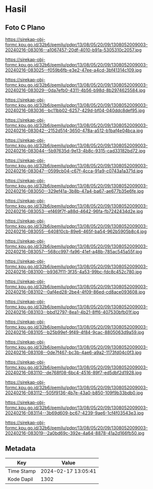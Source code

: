 # Hasil

## Foto C Plano

https://sirekap-obj-formc.kpu.go.id/32b6/pemilu/pdpr/13/08/05/20/09/1308052009003-20240216-083016--a1067457-20df-4010-b91a-5305310c2057.jpg

https://sirekap-obj-formc.kpu.go.id/32b6/pemilu/pdpr/13/08/05/20/09/1308052009003-20240216-083025--f059b6fb-e3e2-47ee-a4cd-3bf41314c109.jpg

https://sirekap-obj-formc.kpu.go.id/32b6/pemilu/pdpr/13/08/05/20/09/1308052009003-20240216-083029--0da7efb0-4311-4b56-b98d-8b2974625584.jpg

https://sirekap-obj-formc.kpu.go.id/32b6/pemilu/pdpr/13/08/05/20/09/1308052009003-20240216-083036--bc11bb02-6257-429d-bf04-040ddc8def95.jpg

https://sirekap-obj-formc.kpu.go.id/32b6/pemilu/pdpr/13/08/05/20/09/1308052009003-20240216-083042--2152d514-3650-478a-a512-b1baf4e04bca.jpg

https://sirekap-obj-formc.kpu.go.id/32b6/pemilu/pdpr/13/08/05/20/09/1308052009003-20240216-083044--5b97635d-9e13-4b8c-9315-cad33182bd72.jpg

https://sirekap-obj-formc.kpu.go.id/32b6/pemilu/pdpr/13/08/05/20/09/1308052009003-20240216-083047--0599cb04-c67f-4cca-91a9-c0743a1a371d.jpg

https://sirekap-obj-formc.kpu.go.id/32b6/pemilu/pdpr/13/08/05/20/09/1308052009003-20240216-083050--329ef41a-3b8b-47a4-ba67-ae677b35e6fe.jpg

https://sirekap-obj-formc.kpu.go.id/32b6/pemilu/pdpr/13/08/05/20/09/1308052009003-20240216-083053--ef469f7f-a88d-4642-96fa-fb7242434d2e.jpg

https://sirekap-obj-formc.kpu.go.id/32b6/pemilu/pdpr/13/08/05/20/09/1308052009003-20240216-083055--640810cb-89e6-465f-ba54-962b5905b8c4.jpg

https://sirekap-obj-formc.kpu.go.id/32b6/pemilu/pdpr/13/08/05/20/09/1308052009003-20240216-083057--568cc997-fa96-41ef-a48b-785ac545a55f.jpg

https://sirekap-obj-formc.kpu.go.id/32b6/pemilu/pdpr/13/08/05/20/09/1308052009003-20240216-083100--b9367f11-3f35-4a53-99bc-fdc8c452c780.jpg

https://sirekap-obj-formc.kpu.go.id/32b6/pemilu/pdpr/13/08/05/20/09/1308052009003-20240216-083102--0af4ed28-2be4-4f09-86ed-cd8ace093608.jpg

https://sirekap-obj-formc.kpu.go.id/32b6/pemilu/pdpr/13/08/05/20/09/1308052009003-20240216-083103--bbd12797-8ea1-4b21-8ff6-407530bfb01f.jpg

https://sirekap-obj-formc.kpu.go.id/32b6/pemilu/pdpr/13/08/05/20/09/1308052009003-20240216-083105--b25b99ef-9f49-4f84-9cac-8805063d9a59.jpg

https://sirekap-obj-formc.kpu.go.id/32b6/pemilu/pdpr/13/08/05/20/09/1308052009003-20240216-083108--0de7f467-bc3b-4ae6-a9a2-1173fd04c0f3.jpg

https://sirekap-obj-formc.kpu.go.id/32b6/pemilu/pdpr/13/08/05/20/09/1308052009003-20240216-083110--de768f08-6bc4-4516-89f7-ed5dbf2d1928.jpg

https://sirekap-obj-formc.kpu.go.id/32b6/pemilu/pdpr/13/08/05/20/09/1308052009003-20240216-083112--505f9136-4b7e-43a0-b850-109f9b33bdb0.jpg

https://sirekap-obj-formc.kpu.go.id/32b6/pemilu/pdpr/13/08/05/20/09/1308052009003-20240216-083114--3b69d609-bc67-4239-9ae6-1cf4f03543e3.jpg

https://sirekap-obj-formc.kpu.go.id/32b6/pemilu/pdpr/13/08/05/20/09/1308052009003-20240216-083019--2a0bd69c-392e-4a64-8878-41a2d166fb50.jpg


## Metadata

| Key        | Value               |
| ---------- | ------------------- |
| Time Stamp | 2024-02-17 13:05:41 |
| Kode Dapil | 1302                |



